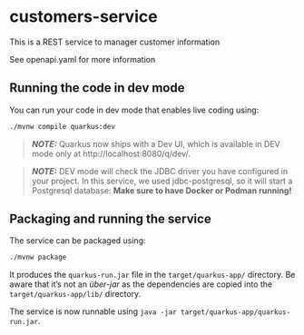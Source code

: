 # customers-service

This is a REST service to manager customer information

See openapi.yaml for more information

## Running the code in dev mode

You can run your code in dev mode that enables live coding using:

```sh
./mvnw compile quarkus:dev
```

> ___NOTE:___  Quarkus now ships with a Dev UI, which is available in DEV mode only at http://localhost:8080/q/dev/.

> ___NOTE:___ DEV mode will check the JDBC driver you have configured in your project. In this service, we used jdbc-postgresql, so it will start a Postgresql database: __Make sure to have Docker or Podman running!__

## Packaging and running the service

The service can be packaged using:

```sh
./mvnw package
```

It produces the `quarkus-run.jar` file in the `target/quarkus-app/` directory.
Be aware that it’s not an _über-jar_ as the dependencies are copied into the `target/quarkus-app/lib/` directory.

The service is now runnable using `java -jar target/quarkus-app/quarkus-run.jar`.